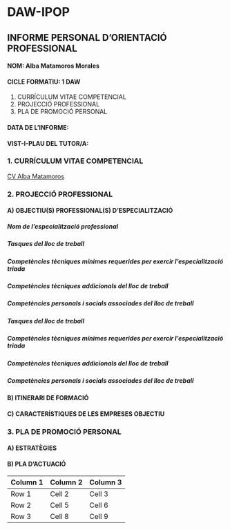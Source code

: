 # DAW-IPOP
## INFORME PERSONAL D’ORIENTACIÓ PROFESSIONAL
#### NOM: Alba Matamoros Morales
#### CICLE FORMATIU: 1 DAW

   1.	CURRÍCULUM VITAE COMPETENCIAL
   2.	PROJECCIÓ PROFESSIONAL
   3. PLA DE PROMOCIÓ PERSONAL

#### DATA DE L’INFORME:   
#### VIST-I-PLAU DEL TUTOR/A:

### 1. CURRÍCULUM VITAE COMPETENCIAL

[CV Alba Matamoros](https://drive.google.com/file/d/1_-YgO-vJwgk3O5UF4yb5OxKt--BxKLdL/view?usp=sharing)

### 2. PROJECCIÓ PROFESSIONAL

#### A) OBJECTIU(S) PROFESSIONAL(S) D’ESPECIALITZACIÓ

##### Nom de l’especialització professional
##### Tasques del lloc de treball
##### Competències tècniques mínimes requerides per exercir l’especialització triada
##### Competències tècniques addicionals del lloc de treball
##### Competències personals i socials associades del lloc de treball
##### Tasques del lloc de treball
##### Competències tècniques mínimes requerides per exercir l’especialització triada
##### Competències tècniques addicionals del lloc de treball
##### Competències personals i socials associades del lloc de treball

#### B) ITINERARI DE FORMACIÓ

#### C) CARACTERÍSTIQUES DE LES EMPRESES OBJECTIU 

### 3. PLA DE PROMOCIÓ PERSONAL

#### A) ESTRATÈGIES 

#### B) PLA D’ACTUACIÓ

| Column 1 | Column 2 | Column 3 |
|----------|----------|----------|
| Row 1    | Cell 2   | Cell 3   |
| Row 2    | Cell 5   | Cell 6   |
| Row 3    | Cell 8   | Cell 9   |
